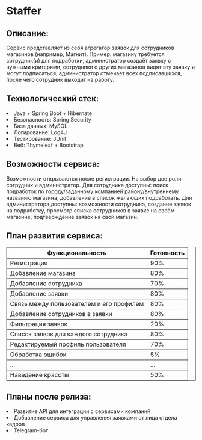 # Staffer

<h2>Описание:</h2>
Сервис представляет из себя агрегатор заявок для сотрудников магазинов (например, Магнит). Пример: магазину требуется сотрудник(и) для подработки, администратор
создаёт заявку с нужными критерями, сотрудники с других магазинов видят эту заявку и могут подписаться, администратор отмечает всех подписавшихся, после чего
сотрудник выходит на работу.

<h2>Технологический стек:</h2>
<li>Java + Spring Boot + Hibernate</li>
<li>Безопасность: Spring Security</li>
<li>База данных: MySQL</li>
<li>Логирование: Log4J</li>
<li>Тестирование: JUnit</li>
<li>Веб: Thymeleaf + Bootstrap</li>

<h2>Возможности сервиса:</h2>
Возможности открываются после регистрации. На выбор две роли: сотрудник и администратор. Для сотрудника доступны: поиск подработок по 
городу/заданному компанией району/внутреннему названию магазина, добавление в список желающих подработать. Для администратора доступны: возможности сотрудника,
создание заявок на подработку, просмотр списка сотрудников в заявке на своём магазине, подтверждение заявок на свой магазин.

<h2>План развития сервиса:</h2>
<table border="1px" cellspacing="2" border="1" cellpadding="5">

<tr>
<th>Функциональность</th>
<th>Готовность</th>
</tr>

<tr>
<td>Регистрация</td>
<td>90%</td>
</tr>
<tr>
<td>Добавление магазина</td>
<td>80%</td>
</tr>

<tr>
<td>Добавление сотрудника</td>
<td>70%</td>
</tr>

<tr>
<td>Добавление заявки</td>
<td>80%</td>
</tr>

<tr>
<td>Связь между пользователем и его профилем</td>
<td>80%</td>
</tr>

<tr>
<td>Добавление сотрудников в заявки</td>
<td>80%</td>
</tr>

<tr>
<td>Фильтрация заявок</td>
<td>20%</td>
</tr>

<tr>
<td>Список заявок для каждого сотрудника</td>
<td>80%</td>
</tr>

<tr>
<td>Редактируемый профиль пользователя</td>
<td>70%</td>
</tr>

<tr>
<td>Обработка ошибок</td>
<td>5%</td>
</tr>

<tr>
<td>...</td>
<td>...</td>
</tr>

<tr>
<td>Наведение красоты</td>
<td>50%</td>
</tr>

</table>

<h2>Планы после релиза:</h2>
<li>Развитие API для интеграции с сервисами компаний</li>
<li>Добавление сервиса для управления заявками от лица отдела кадров</li>
<li>Telegram-бот</li>
